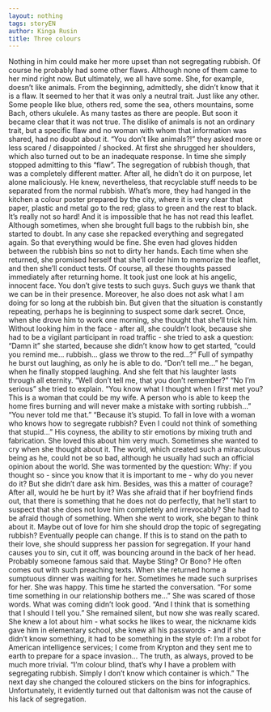 ```yaml
---
layout: nothing
tags: storyEN
author: Kinga Rusin
title: Three colours
---
```

Nothing in him could make her more upset than not segregating rubbish. Of course he probably had some other flaws. Although none of them came to her mind right now. But ultimately, we all have some. She, for example, doesn’t like animals. From the beginning, admittedly, she didn’t know that it is a flaw. It seemed to her that it was only a neutral trait. Just like any other. Some people like blue, others red, some the sea, others mountains, some Bach, others ukulele. As many tastes as there are people. But soon it became clear that it was not true. The dislike of animals is not an ordinary trait, but a specific flaw and no woman with whom that information was shared, had no doubt about it. 
	“You don’t like animals?!” they asked more or less scared / disappointed / shocked. At first she shrugged her shoulders, which also turned out to be an inadequate response. In time she simply stopped admitting to this “flaw”.
	The segregation of rubbish though, that was a completely different matter. After all, he didn’t do it on purpose, let alone maliciously. He knew, nevertheless, that recyclable stuff needs to be separated from the normal rubbish. What’s more, they had hanged in the kitchen a colour poster prepared by the city, where it is very clear that paper, plastic and metal go to the red; glass to green and the rest to black. It’s really not so hard! And it is impossible that he has not read this leaflet. Although sometimes, when she brought full bags to the rubbish bin, she started to doubt. In any case she repacked everything and segregated again. So that everything would be fine. She even had gloves hidden between the rubbish bins so not to dirty her hands. Each time when she returned, she promised herself that she’ll order him to memorize the leaflet, and then she’ll conduct tests. Of course, all these thoughts passed immediately after returning home. It took just one look at his angelic, innocent face. You don’t give tests to such guys. Such guys we thank that we can be in their presence. Moreover, he also does not ask what I am doing for so long at the rubbish bin. But given that the situation is constantly repeating, perhaps he is beginning to suspect some dark secret. 
	Once, when she drove him to work one morning, she thought that she’ll trick him. Without looking him in the face - after all, she couldn’t look, because she had to be a vigilant participant in road traffic - she tried to ask a question:
	“Damn it” she started, because she didn’t know how to get started, “could you remind me... rubbish... glass we throw to the red...?”
 	Full of sympathy he burst out laughing, as only he is able to do.
	“Don’t tell me...” he began, when he finally stopped laughing. And she felt that his laughter lasts through all eternity. “Well don’t tell me, that you don’t remember?” 
	“No I’m serious” she tried to explain.
	“You know what I thought when I first met you? This is a woman that could be my wife. A person who is able to keep the home fires burning and will never make a mistake with sorting rubbish...”
	“You never told me that.”
	“Because it’s stupid. To fall in love with a woman who knows how to segregate rubbish? Even I could not think of something that stupid...” 
	His coyness, the ability to stir emotions by mixing truth and fabrication. She loved this about him very much. Sometimes she wanted to cry when she thought about it. The world, which created such a miraculous being as he, could not be so bad, although he usually had such an official opinion about the world. 
	She was tormented by the question: Why: if you thought so - since you know that it is important to me - why do you never do it? But she didn’t dare ask him. Besides, was this a matter of courage? After all, would he be hurt by it? Was she afraid that if her boyfriend finds out, that there is something that he does not do perfectly, that he’ll start to suspect that she does not love him completely and irrevocably? She had to be afraid though of something.
	When she went to work, she began to think about it. Maybe out of love for him she should drop the topic of segregating rubbish? Eventually people can change. If this is to stand on the path to their love, she should suppress her passion for segregation. If your hand causes you to sin, cut it off, was bouncing around in the back of her head. Probably someone famous said that. Maybe Sting? Or Bono? He often comes out with such preaching texts. 
	When she returned home a sumptuous dinner was waiting for her. Sometimes he made such surprises for her. She was happy. This time he started the conversation.
	“For some time something in our relationship bothers me...”
	She was scared of those words. What was coming didn’t look good.
	“And I think that is something that I should I tell you.”
	She remained silent, but now she was really scared. She knew a lot about him - what socks he likes to wear, the nickname kids gave him in elementary school, she knew all his passwords - and if she didn’t know something, it had to be something in the style of: I’m a robot for American intelligence services; I come from Krypton and they sent me to earth to prepare for a space invasion...
	The truth, as always, proved to be much more trivial.
	“I’m colour blind, that’s why I have a problem with segregating rubbish. Simply I don’t know which container is which.”
	The next day she changed the coloured stickers on the bins for infographics. Unfortunately, it evidently turned out that daltonism was not the cause of his lack of segregation. 